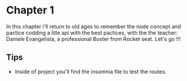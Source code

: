 # Chapter 1

In this chapter i'll return to old ages to remember the node concept and pactice codding a litle api with the best pactices, with the the teacher: Daniele Evangelista, a professional Boster from Rocket seat. Let's go !!!

## Tips

- Inside of project you'll find the insomnia file to test the routes.